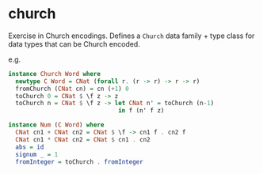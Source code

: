 # church
Exercise in Church encodings.
Defines a `Church` data family + type class for data types that can be Church encoded.

e.g.
```haskell
instance Church Word where
  newtype C Word = CNat (forall r. (r -> r) -> r -> r)
  fromChurch (CNat cn) = cn (+1) 0
  toChurch 0 = CNat $ \f z -> z
  toChurch n = CNat $ \f z -> let CNat n' = toChurch (n-1)
                               in f (n' f z)

instance Num (C Word) where
  CNat cn1 + CNat cn2 = CNat $ \f -> cn1 f . cn2 f
  CNat cn1 * CNat cn2 = CNat $ cn1 . cn2
  abs = id
  signum _ = 1
  fromInteger = toChurch . fromInteger
```
